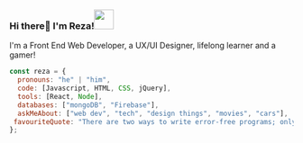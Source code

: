 ### Hi there👋 I'm Reza!<img src="https://media.tenor.com/images/316f182eb99062d7c07c64ff5bb84412/tenor.gif" width="35px">

I'm a Front End Web Developer, a UX/UI Designer, lifelong learner and a gamer!

```javascript
const reza = {
  pronouns: "he" | "him",
  code: [Javascript, HTML, CSS, jQuery],
  tools: [React, Node],
  databases: ["mongoDB", "Firebase"],
  askMeAbout: ["web dev", "tech", "design things", "movies", "cars"],
 favouriteQuote: "There are two ways to write error-free programs; only the third one works"
};
```

<!--
**rezaska/rezaska** is a ✨ _special_ ✨ repository because its `README.md` (this file) appears on your GitHub profile.

Here are some ideas to get you started:

- 🔭 I’m currently working on ...
- 🌱 I’m currently learning ...
- 👯 I’m looking to collaborate on ...
- 🤔 I’m looking for help with ...
- 💬 Ask me about ...
- 📫 How to reach me: ...
- 😄 Pronouns: ...
- ⚡ Fun fact: ...
-->
